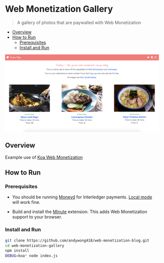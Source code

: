 # Web Monetization Gallery
> A gallery of photos that are paywalled with Web Monetization

- [Overview](#overview)
- [How to Run](#how-to-run)
  - [Prerequisites](#prerequisites)
  - [Install and Run](#install-and-run)

![screenshot](./static/images/screenshot.png)

## Overview

Example use of [Koa Web Monetization](https://github.com/sharafian/koa-web-monetization)

## How to Run

### Prerequisites

- You should be running [Moneyd](https://github.com/interledgerjs/moneyd-xrp)
  for Interledger payments. [Local
  mode](https://github.com/interledgerjs/moneyd-xrp#local-test-network) will work
  fine.

- Build and install the [Minute](https://github.com/sharafian/minute)
  extension. This adds Web Monetization support to your browser.

### Install and Run

```sh
git clone https://github.com/andywong418/web-monetization-blog.git
cd web-monetization-gallery
npm install
DEBUG=koa* node index.js
```
